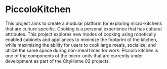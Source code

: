# PiccoloKitchen
This project aims to create a modular platform for exploring micro-kitchens that are culture specific. Cooking is a personal experience that has cultural attributes.  This project explores new modes of cooking using robotically enabled cabinets and appliances to minimize the footprint of the kitchen, while maximizing the ability for users to cook large meals, socialize, and utilize the same space during non-meal times for work. Piccolo kitchen is one of the components of the micro-units that are currently under development as part of the CityHome 02 projects.

